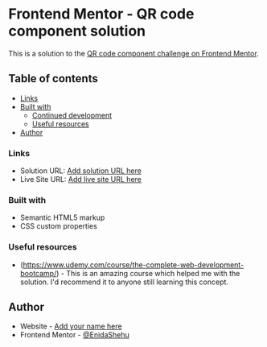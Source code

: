 # Frontend Mentor - QR code component solution

This is a solution to the [QR code component challenge on Frontend Mentor](https://www.frontendmentor.io/challenges/qr-code-component-iux_sIO_H).

## Table of contents

- [Links](#links)
- [Built with](#built-with)
  - [Continued development](#continued-development)
  - [Useful resources](#useful-resources)
- [Author](#author)

### Links

- Solution URL: [Add solution URL here](https://your-solution-url.com)
- Live Site URL: [Add live site URL here](https://your-live-site-url.com)

### Built with

- Semantic HTML5 markup
- CSS custom properties

### Useful resources

- (https://www.udemy.com/course/the-complete-web-development-bootcamp/) - This is an amazing course which helped me with the solution. I'd recommend it to anyone still learning this concept.

## Author

- Website - [Add your name here](https://www.your-site.com)
- Frontend Mentor - [@EnidaShehu](https://www.frontendmentor.io/profile/EnidaShehu)
